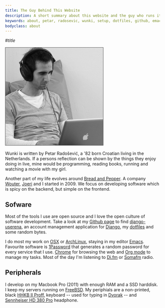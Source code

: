 ```yaml
---
title: The Guy Behind This Website
description: A short summary about this website and the guy who runs it.
keywords: about, petar, radosevic, wunki, setup, dotfiles, github, emacs, vim
bodyclass: about
---
```


#$title$

![Headphones, Coding, Happy.](/images/writing-code.png)

Wunki is written by Petar Radošević, a '82 born Croatian living in the
Netherlands. If a persons reflection can be shown by the things they enjoy
doing in live, mine would be programming, reading books, running and watching
a movie with my girl.

Another part of my life evolves around [Bread and Pepper]. A company [Wouter],
[Joeri] and I started in 2009. We focus on developing software which is spicy
on the backend, but simple on the frontend.

[Wouter]: http://wdeb.nl "homepage of Wouter de Bres"
[Joeri]: http://joeridjojosoeparto.nl "homepage of Joeri Djojosoeparto"
[Bread and Pepper]: http://breadandpepper.com "Bread and Pepper homepage"

## Sofware

Most of the tools I use are open source and I love the open culture of
software development. Take a look at my [Github page] to find
[django-userena], an account management application for [Django], my
[dotfiles] and some random bytes.

I do most my work on [OSX] or [ArchLinux], staying in my editor
[Emacs]. Favourite software is [1Password] that generates a random password
for every service that I use. [Chrome] for browsing the web and [Org mode] to
manage my tasks. Most of the day I'm listening to [Di.fm] or [Somafm] radio.

[Django]: http://djangoproject.com "Django's homepage"
[Github page]: https://github.com/wunki "Wunki's Github page"
[django-userena]: http://django-userena.com "Userena's hompepage"
[dotfiles]: https://github.com/wunki/wunki-dotfiles "Wunki's dotfiles"
[Vim]: http://www.vim.org "Vim homepage"
[iTerm2]: http://sites.google.com/site/iterm2home/ "Iterm2 Homepage"
[1Password]: http://agilewebsolutions.com/onepassword "1Password homepage"
[Chrome]: https://www.google.com/chrome "Chrome homepage"
[Things]: http://culturedcode.com "CulturedCode homepage"
[OSX]: http://www.apple.com/macosx/ "Homepage of OS X"
[ArchLinux]: http://www.archlinux.org/ "Homepage of ArchLinux"
[Emacs]: http://www.gnu.org/software/emacs/ "Emacs homepage"
[Org mode]: http://orgmode.org/ "Org homepage"
[Di.fm]: http://di.fm "Digitally Imported homepage"
[Somafm]: http://www.somafm.com "SomoFM homepage"

## Peripherals

I develop on my Macbook Pro (2011) with enough RAM and a SSD harddisk. I keep
my servers running on [FreeBSD]. My periphials are a non-printed, black
[HHKB II Proff.] keyboard -- used for typing in [Dvorak] -- and
[Sennheiser HD 380 Pro] headphone.

[FreeBSD]: http://www.freebsd.org/ "FreeBSD homepage"
[HHKB II Proff.]: http://elitekeyboards.com/products.php?pid=pdkb400bn "Elitekeyboards, where I bought mine.."
[Dvorak]: http://en.wikipedia.org/wiki/Dvorak_Simplified_Keyboard "Wikipedia on Dvorak"
[Sennheiser HD 380 Pro]: http://www.sennheiser.com/sennheiser/home_en.nsf/root/professional_headphones-headsets_headphones_502717 "Sennheiser HD 380 Pro product page"
